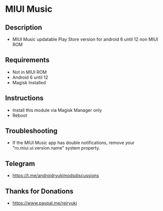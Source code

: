 # **MIUI Music**

## Description
- MIUI Music updatable Play Store version for android 6 until 12 non MIUI ROM

## Requirements
- Not in MIUI ROM
- Android 6 until 12
- Magisk Installed

## Instructions
- Install this module via Magisk Manager only
- Reboot

## Troubleshooting
- If the MIUI Music app has double notifications, remove your "ro.miui.ui.version.name" system property.

## Telegram
- https://t.me/androidryukimodsdiscussions

## Thanks for Donations
- https://www.paypal.me/reiryuki
